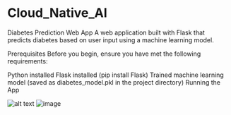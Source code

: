 # Cloud_Native_AI
Diabetes Prediction Web App
A web application built with Flask that predicts diabetes based on user input using a machine learning model.

Prerequisites
Before you begin, ensure you have met the following requirements:

Python installed
Flask installed (pip install Flask)
Trained machine learning model (saved as diabetes_model.pkl in the project directory)
Running the App

![alt text](https://github.com/Oumaima-Chqaf/Cloud_Native_AI/image.jpg?raw=true)
![image](https://github.com/Oumaima-Chqaf/Cloud_Native_AI/assets/114220989/7b18358f-632f-4660-b172-74f15ffd9d8a)
